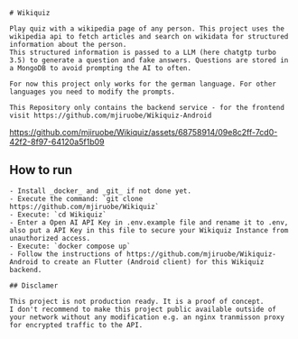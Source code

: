     # Wikiquiz

    Play quiz with a wikipedia page of any person. This project uses the wikipedia api to fetch articles and search on wikidata for structured information about the person.
    This structured information is passed to a LLM (here chatgtp turbo 3.5) to generate a question and fake answers. Questions are stored in a MongoDB to avoid prompting the AI to often.

    For now this project only works for the german language. For other languages you need to modify the prompts.

    This Repository only contains the backend service - for the frontend visit https://github.com/mjiruobe/Wikiquiz-Android


https://github.com/mjiruobe/Wikiquiz/assets/68758914/09e8c2ff-7cd0-42f2-8f97-64120a5f1b09



## How to run

    - Install _docker_ and _git_ if not done yet.
    - Execute the command: `git clone https://github.com/mjiruobe/Wikiquiz`
    - Execute: `cd Wikiquiz`
    - Enter a Open AI API Key in .env.example file and rename it to .env, also put a API Key in this file to secure your Wikiquiz Instance from unauthorized access.
    - Execute: `docker compose up`
    - Follow the instructions of https://github.com/mjiruobe/Wikiquiz-Android to create an Flutter (Android client) for this Wikiquiz backend.

    ## Disclamer

    This project is not production ready. It is a proof of concept.
    I don't recommend to make this project public available outside of your network without any modification e.g. an nginx tranmisson proxy for encrypted traffic to the API.

